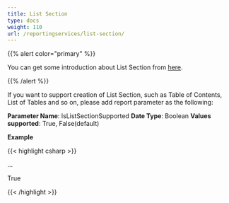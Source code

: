 ```yaml
---
title: List Section
type: docs
weight: 110
url: /reportingservices/list-section/
---
```


{{% alert color="primary" %}}

You can get some introduction about List Section from [here](https://docs.aspose.com/pdf/net/manipulate-pdf-document/).

{{% /alert %}}

If you want to support creation of List Section, such as Table of Contents, List of Tables and so on, please add report parameter as the following:

**Parameter Name**: IsListSectionSupported
**Date Type**: Boolean
**Values supported**: True, False(default)

**Example**

{{< highlight csharp >}}

 <Render>

...

<Extension Name="APPDF" Type="Aspose.PDF.ReportingServices.Renderer,Aspose.PDF.ReportingServices">

<Configuration>

<IsListSectionSupported>True</IsListSectionSupported>

</Configuration>

</Extension>

</Render>

{{< /highlight >}}
